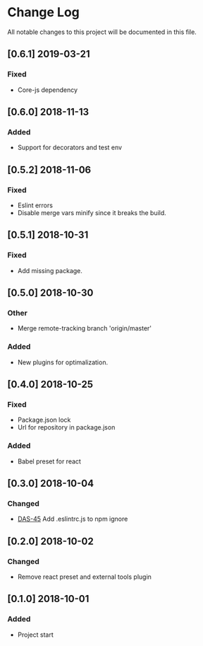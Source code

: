 # Change Log
All notable changes to this project will be documented in this file.


## [0.6.1] 2019-03-21
### Fixed
- Core-js dependency

## [0.6.0] 2018-11-13
### Added
- Support for decorators and test env

## [0.5.2] 2018-11-06
### Fixed
- Eslint errors
- Disable merge vars minify since it breaks the build.

## [0.5.1] 2018-10-31
### Fixed
- Add missing package.

## [0.5.0] 2018-10-30
### Other
- Merge remote-tracking branch 'origin/master'

### Added
- New plugins for optimalization.

## [0.4.0] 2018-10-25
### Fixed
- Package.json lock
- Url for repository in package.json

### Added
- Babel preset for react

## [0.3.0] 2018-10-04
### Changed
- [DAS-45](https://socifi.atlassian.net/browse/DAS-45) Add .eslintrc.js to npm ignore

## [0.2.0] 2018-10-02
### Changed
- Remove react preset and external tools plugin


## [0.1.0] 2018-10-01
### Added
- Project start
